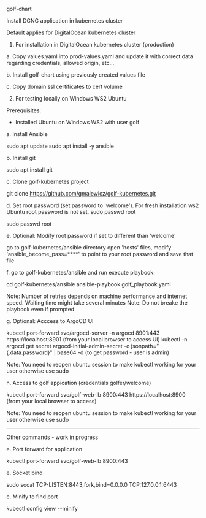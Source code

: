 golf-chart

Install DGNG application in kubernetes cluster

Default applies for DigitalOcean kubernetes cluster

1. For installation in DigitalOcean kubernetes cluster (production)

a. Copy values.yaml into prod-values.yaml and update it with correct data regarding credentials, allowed origin, etc... 

b. Install golf-chart using previously created values file

c. Copy domain ssl certificates to cert volume

2. For testing locally on Windows WS2 Ubuntu

Prerequisites:

  - Installed Ubuntu on Windows WS2 with user golf
    
a. Install Ansible
 
  sudo apt update
  sudo apt install -y ansible

b. Install git

  sudo apt install git

c. Clone golf-kubernetes project

  git clone https://github.com/gmalewicz/golf-kubernetes.git

d. Set root password (set password to 'welcome'). For fresh installation ws2 Ubuntu root password is not set. sudo passwd root

  sudo passwd root

e. Optional: Modify root password if set to different than 'welcome'

  go to golf-kubernetes/ansible directory open 'hosts' files, modify 'ansible_become_pass=****' to point to your root password and save that file
  
f. go to golf-kubernetes/ansible and run execute playbook:

  cd golf-kubernetes/ansible
  ansible-playbook golf_playbook.yaml

  Note: Number of retries depends on machine performance and internet speed. Waiting time might take several minutes
  Note: Do not breake the playbook even if prompted

g. Optional: Acccess to ArgoCD UI 

  kubectl port-forward svc/argocd-server -n argocd 8901:443
  https://localhost:8901 (from your local browser to access UI)
  kubectl -n argocd get secret argocd-initial-admin-secret -o jsonpath="{.data.password}" | base64 -d (to get password - user is admin) 

  Note: You need to reopen ubuntu session to make kubectl working for your user otherwise use sudo

h. Access to golf appication (credentials golfer/welcome)

  kubectl port-forward svc/golf-web-lb 8900:443
  https://localhost:8900 (from your local browser to access) 

  Note: You need to reopen ubuntu session to make kubectl working for your user otherwise use sudo
  
  
----------------------------------------------------------------------------------------------------------------------------------------

Other commands - work in progress

e. Port forward for application

  kubectl port-forward svc/golf-web-lb 8900:443

e. Socket bind

  sudo socat TCP-LISTEN:8443,fork,bind=0.0.0.0 TCP:127.0.0.1:6443

e. Minify to find port

  kubectl config view --minify